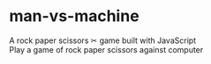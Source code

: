 # man-vs-machine
A rock paper scissors ✂ game built with JavaScript <br/>
Play a game of rock paper scissors against computer
